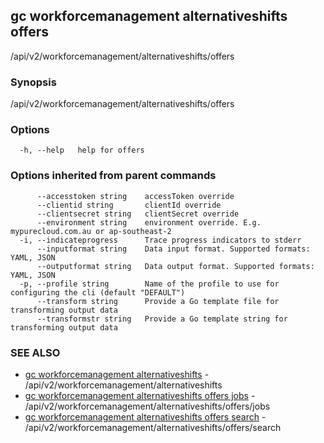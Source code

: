 ## gc workforcemanagement alternativeshifts offers

/api/v2/workforcemanagement/alternativeshifts/offers

### Synopsis

/api/v2/workforcemanagement/alternativeshifts/offers

### Options

```
  -h, --help   help for offers
```

### Options inherited from parent commands

```
      --accesstoken string    accessToken override
      --clientid string       clientId override
      --clientsecret string   clientSecret override
      --environment string    environment override. E.g. mypurecloud.com.au or ap-southeast-2
  -i, --indicateprogress      Trace progress indicators to stderr
      --inputformat string    Data input format. Supported formats: YAML, JSON
      --outputformat string   Data output format. Supported formats: YAML, JSON
  -p, --profile string        Name of the profile to use for configuring the cli (default "DEFAULT")
      --transform string      Provide a Go template file for transforming output data
      --transformstr string   Provide a Go template string for transforming output data
```

### SEE ALSO

* [gc workforcemanagement alternativeshifts](gc_workforcemanagement_alternativeshifts.html)	 - /api/v2/workforcemanagement/alternativeshifts
* [gc workforcemanagement alternativeshifts offers jobs](gc_workforcemanagement_alternativeshifts_offers_jobs.html)	 - /api/v2/workforcemanagement/alternativeshifts/offers/jobs
* [gc workforcemanagement alternativeshifts offers search](gc_workforcemanagement_alternativeshifts_offers_search.html)	 - /api/v2/workforcemanagement/alternativeshifts/offers/search


